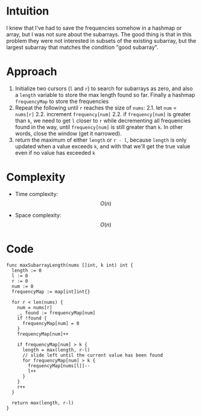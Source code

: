 # Intuition
I knew that I've had to save the frequencies somehow in a hashmap or array, but I was not sure about the subarrays. The good thing is that in this problem they were not interested in subsets of the existing subarray, but the largest subarray that matches the condition "good subarray".

# Approach
1. Initialize two cursors (`l` and `r`) to search for subarrays as zero, and also a `length` variable to store the max length found so far. Finally a hashmap `frequencyMap` to store the frequencies
2. Repeat the following until `r` reaches the size of `nums`:
2.1. let `num` = `nums[r]`
2.2. increment `frequency[num]`
2.2. if `frequency[num]` is greater than `k`, we need to get `l` closer to `r` while decrementing all frequencies found in the way, until `frequency[num]` is still greater than `k`. In other words, close the window (get it narrowed).
3. return the maximum of either `length` or `r - l`, because `length` is only updated when a value exceeds `k`, and with that we'll get the true value even if no value has exceeded `k`

# Complexity
- Time complexity: $$O(n)$$

- Space complexity: $$O(n)$$

# Code
```
func maxSubarrayLength(nums []int, k int) int {
  length := 0
  l := 0
  r := 0
  num := 0
  frequencyMap := map[int]int{}

  for r < len(nums) {
    num = nums[r]
    _, found := frequencyMap[num]
    if !found {
      frequencyMap[num] = 0
    }
    frequencyMap[num]++

    if frequencyMap[num] > k {
      length = max(length, r-l)
      // slide left until the current value has been found
      for frequencyMap[num] > k {
        frequencyMap[nums[l]]--
        l++
      }
    }
    r++
  }

  return max(length, r-l)
}
```
